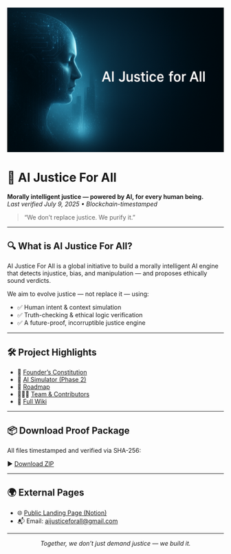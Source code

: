 <p align="center">
  <img src="https://raw.githubusercontent.com/Aijusticeforall/ai-justice-for-all/main/banner.png" alt="AI Justice For All Banner"/>
</p>

# 🧠 AI Justice For All  
**Morally intelligent justice — powered by AI, for every human being.**  
_Last verified July 9, 2025 • Blockchain-timestamped_

> “We don’t replace justice. We purify it.”

---

## 🔍 What is AI Justice For All?

AI Justice For All is a global initiative to build a morally intelligent AI engine that detects injustice, bias, and manipulation — and proposes ethically sound verdicts.

We aim to evolve justice — not replace it — using:

- ✅ Human intent & context simulation  
- ✅ Truth-checking & ethical logic verification  
- ✅ A future-proof, incorruptible justice engine

---

## 🛠️ Project Highlights

- 📜 [Founder’s Constitution](https://github.com/Aijusticeforall/ai-justice-for-all/wiki/Founders-Constitution)  
- 🧪 [AI Simulator (Phase 2)](https://github.com/Aijusticeforall/ai-justice-for-all/wiki/Simulator-Prototype)  
- 📅 [Roadmap](https://github.com/Aijusticeforall/ai-justice-for-all/wiki/Project-Roadmap)  
- 🧑‍🤝‍🧑 [Team & Contributors](https://github.com/Aijusticeforall/ai-justice-for-all/wiki/Team-%26-Contributors)  
- 📝 [Full Wiki](https://github.com/Aijusticeforall/ai-justice-for-all/wiki)

---

## 📦 Download Proof Package

All files timestamped and verified via SHA-256:

▶️ [Download ZIP](https://github.com/Aijusticeforall/ai-justice-for-all/releases/latest)

---

## 🌍 External Pages

- 🌐 [Public Landing Page (Notion)](https://galvanized-chili-6c8.notion.site/AI-Justice-for-all-228217b278f180a480f6e8f6ed622a78)  
- 📬 Email: [aijusticeforall@gmail.com](mailto:aijusticeforall@gmail.com)

---

<p align="center"><em>Together, we don’t just demand justice — we build it.</em></p>
